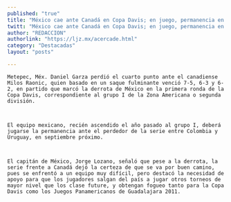 ```yaml
---
published: "true"
title: "México cae ante Canadá en Copa Davis; en juego, permanencia en grupo I"
twitt: "México cae ante Canadá en Copa Davis; en juego, permanencia en grupo I"
author: "REDACCION"
authorlink: "https://ljz.mx/acercade.html"
category: "Destacadas"
layout: "posts"

---
```



  
    Metepec, Méx. Daniel Garza perdió el cuarto punto ante el canadiense Milos Raonic, quien basado en un saque fulminante venció 7-5, 6-3 y 6-2, en partido que marcó la derrota de México en la primera ronda de la Copa Davis, correspondiente al grupo I de la Zona Americana o segunda división.
  
  
  
    El equipo mexicano, recién ascendido el año pasado al grupo I, deberá jugarse la permanencia ante el perdedor de la serie entre Colombia y Uruguay, en septiembre próximo.
  
  
  
    El capitán de México, Jorge Lozano, señaló que pese a la derrota, la serie frente a Canadá dejó la certeza de que se va por buen camino, pues se enfrentó a un equipo muy difícil, pero destacó la necesidad de apoyo para que los jugadores salgan del país a jugar otros torneos de mayor nivel que los clase future, y obtengan fogueo tanto para la Copa Davis como los Juegos Panamericanos de Guadalajara 2011.
  

